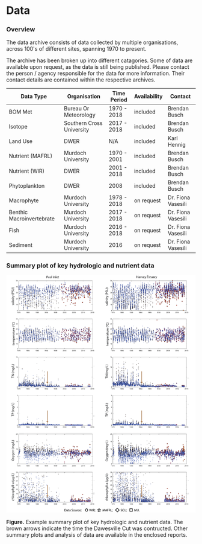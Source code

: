# Data

### Overview

The data archive consists of data collected by multiple organisations, across 100's of different sites, spanning 1970 to present.

The archive has been broken up into different catagories. Some of data are available upon request, as the data is still being published. Please contact the person / agency responsible for the data for more information. Their contact details are contained within the respective archives.

| Data Type                 | Organisation              | Time Period | Availability | Contact            |
| ------------------------- | ------------------------- | ----------- | ------------ | ------------------ |
| BOM Met                   | Bureau Or Meteorology     | 1970 - 2018 | included     | Brendan Busch      |
| Isotope                   | Southern Cross University | 2017 - 2018 | included     | Brendan Busch      |
| Land Use                  | DWER                      | N/A         | included     | Karl Hennig        |
| Nutrient (MAFRL)          | Murdoch University        | 1970 - 2001 | included     | Brendan Busch      |
| Nutrient (WIR)            | DWER                      | 2001 - 2018 | included     | Brendan Busch      |
| Phytoplankton             | DWER                      | 2008        | included     | Brendan Busch      |
| Macrophyte                | Murdoch University        | 1978 - 2018 | on request   | Dr. Fiona Vasesili |
| Benthic Macroinvertebrate | Murdoch University        | 2017 - 2018 | on request   | Dr. Fiona Vasesili |
| Fish                      | Murdoch University        | 2016 - 2018 | on request   | Dr. Fiona Vasesili |
| Sediment                  | Murdoch University        | 2016        | on request   | Dr. Fiona Vasesili |

### Summary plot of key hydrologic and nutrient data

<img src="https://github.com/AquaticEcoDynamics/Peel_ARC/blob/master/Images/WaterQuality.png">

**Figure.** Example summary plot of key hydrologic and nutrient data. The brown arrows indicate the time the Dawesville Cut was contructed. Other summary plots and analysis of data are available in the enclosed reports.
